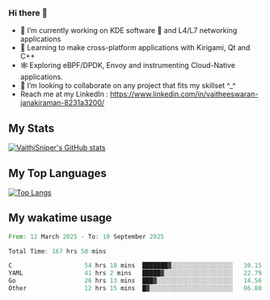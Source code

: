 ### Hi there 👋

- 🔭 I’m currently working on KDE software 💓 and L4/L7 networking applications 
- 📖 Learning to make cross-platform applications with Kirigami, Qt and C++
- 🕸️ Exploring eBPF/DPDK, Envoy and instrumenting Cloud-Native applications. 
- 👯 I’m looking to collaborate on any project that fits my skillset ^_^
- Reach me at my LinkedIn : https://www.linkedin.com/in/vaitheeswaran-janakiraman-8231a3200/

## My Stats
[![VaithiSniper's GitHub stats](https://github-readme-stats.vercel.app/api?username=VaithiSniper&hide=stars&theme=radical)](https://github.com/anuraghazra/github-readme-stats)

## My Top Languages

[![Top Langs](https://github-readme-stats.vercel.app/api/top-langs/?username=VaithiSniper&layout=compact)](https://github.com/anuraghazra/github-readme-stats)

## My wakatime usage

<!--START_SECTION:waka-->

```rust
From: 12 March 2025 - To: 10 September 2025

Total Time: 167 hrs 50 mins

C                    54 hrs 18 mins  ███████▓░░░░░░░░░░░░░░░░░   30.15 %
YAML                 41 hrs 2 mins   █████▓░░░░░░░░░░░░░░░░░░░   22.79 %
Go                   26 hrs 13 mins  ███▓░░░░░░░░░░░░░░░░░░░░░   14.56 %
Other                12 hrs 15 mins  █▓░░░░░░░░░░░░░░░░░░░░░░░   06.80 %
```

<!--END_SECTION:waka-->
